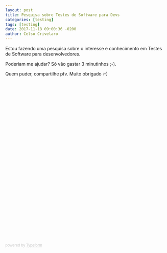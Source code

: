 ```yaml
---
layout: post
title: Pesquisa sobre Testes de Software para Devs
categories: [testing]
tags: [testing]
date: 2017-11-18 09:00:36 -0200
author: Celso Crivelaro
---
```


Estou fazendo uma pesquisa sobre o interesse e conhecimento em Testes de Software para desenvolvedores. 

Poderiam me ajudar? Só vão gastar 3 minutinhos ;-).

Quem puder, compartilhe pfv. Muito obrigado :-)

 <div class="typeform-widget" data-url="https://celsocrivelaro.typeform.com/to/UzR1tb" style="width: 100%; height: 500px;" > </div> <script> (function() { var qs,js,q,s,d=document, gi=d.getElementById, ce=d.createElement, gt=d.getElementsByTagName, id="typef_orm", b="https://embed.typeform.com/"; if(!gi.call(d,id)) { js=ce.call(d,"script"); js.id=id; js.src=b+"embed.js"; q=gt.call(d,"script")[0]; q.parentNode.insertBefore(js,q) } })() </script> <div style="font-family: Sans-Serif;font-size: 12px;color: #999;opacity: 0.5; padding-top: 5px;" > powered by <a href="https://www.typeform.com//?utm_campaign=UzR1tb&amp;utm_source=typeform.com-11315361-Basic&amp;utm_medium=typeform&amp;utm_content=typeform-embedded-poweredbytypeform&amp;utm_term=PT" style="color: #999" target="_blank">Typeform</a> </div>

